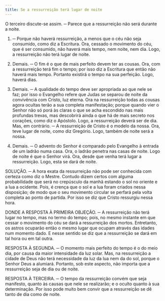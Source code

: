 ```yaml
---
title: Se a ressurreição terá lugar de noite
---
```


O terceiro discute-se assim. ─ Parece que a ressurreição não será durante a noite.  

1. ─ Porque não haverá ressurreição, a menos que o céu não seja consumido, como diz a Escritura. Ora, cessado o movimento do céu, que é ser consumido, não haverá mais tempo, nem noite, nem dia. Logo, a ressurreição não terá lugar de noite.  

2. Demais. ─ O fim é o que de mais perfeito devem ter as cousas. Ora, com a ressurreição terá fim o tempo; por isso diz a Escritura que então não haverá mais tempo. Portanto existirá o tempo na sua perfeição. Logo, haverá dias.  

3. Demais. ─ A qualidade do tempo deve ser apropriada ao que nele se faz; por isso o Evangelho refere que Judas se separou de noite da convivência com Cristo, luz eterna. Ora na ressurreição todas as cousas agora ocultas terão a sua completa manifestação; porque quando vier o Senhor não só porá às claras o que se acha escondido nas mais profundas trevas, mas descobrirá ainda o que há de mais secreto nos corações, como diz o Apóstolo. Logo, a ressurreição deverá ser de dia.  Mas, em contrário. ─ A ressurreição de Cristo é o modelo da nossa. Ora, teve lugar de noite, como diz Gregório. Logo, também de noite será a nossa.  

2. Demais. ─ O advento do Senhor é comparado pelo Evangelho à entrada de um ladrão numa casa. Ora, o ladrão penetra nas casas de noite. Logo de noite é que o Senhor virá. Ora, desde que venha terá lugar a ressurreição. Logo, esta se dará de noite.  

SOLUÇÃO. ─ A hora exata da ressurreição não pode ser conhecida com certeza como diz o Mestre. Contudo dizem certos com alguma probabilidade que será no crepúsculo da manhã estando o sol no oriente e a lua a ocidente. Pois, é crença que o sol e a lua foram criados nessa disposição; de modo que o seu movimento circular se perfará pela volta completa ao ponto de partida. Por isso se diz que Cristo ressurgiu nessa hora.  

DONDE A RESPOSTA À PRIMEIRA OBJEÇÃO. ─ A ressurreição não terá lugar no tempo, mas no termo do tempo; pois, no mesmo instante em que cessar o movimento do céu se dará a ressurreição dos mortos. Entretanto, os astros ocuparão então o mesmo lugar que ocupam através das idades num momento dado. E nesse sentido se diz que a ressurreição se dará em tal hora ou em tal outra.  

RESPOSTA À SEGUNDA. ─ O momento mais perfeito do tempo é o do meio dia, por causa da maior intensidade da luz solar. Mas, na ressurreição a cidade de Deus não terá necessidade da luz da lua nem da do sol, porque o Senhor Deus a alumiará. Portanto, sob este aspecto, não importa que a ressurreição seja de dia ou de noite.  

RESPOSTA À TERCEIRA. ─ O tempo da ressurreição convém que seja manifesto, quanto às causas que nele se realizarão; e o oculto quanto à sua determinação. Por isso pode muito bem convir que a ressurreição se dê tanto de dia como de noite.